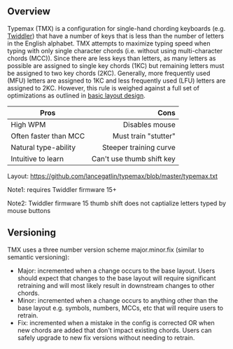 ## Overview

Typemax (TMX) is a configuration for single-hand chording keyboards (e.g. [Twiddler](http://twiddler.tekgear.com/)) that have
a number of keys that is less than the number of letters in the English alphabet. TMX attempts to maximize typing speed when
typing with only single character chords (i.e. without using multi-character chords (MCC)). Since there are less keys than
letters, as many letters as possible are assigned to single key chords (1KC) but remaining letters must be assigned to two key
chords (2KC). Generally, more frequently used (MFU) letters are assigned to 1KC and less frequently used (LFU) letters are
assigned to 2KC. However, this rule is weighed against a full set of optimizations as outlined in [basic layout design](https://github.com/lancegatlin/typemax/blob/master/basic_layout_design.md).

| Pros                   | Cons                      |
| ---------------------- | -------------------------:|
| High WPM               | Disables mouse            |
| Often faster than MCC  | Must train "stutter"      |
| Natural type-ability   | Steeper training curve    |
| Intuitive to learn     | Can't use thumb shift key |

Layout: https://github.com/lancegatlin/typemax/blob/master/typemax.txt

Note1: requires Twiddler firmware 15+

Note2: Twiddler firmware 15 thumb shift does not captialize letters typed by mouse buttons 

## Versioning

TMX uses a three number version scheme major.minor.fix (similar to semantic versioning):
* Major: incremented when a change occurs to the base layout. Users should expect that changes to the base layout will require significant retraining and will most likely result in downstream changes to other chords.
* Minor: incremented when a change occurs to anything other than the base layout e.g. symbols, numbers, MCCs, etc that will require users to retrain.
* Fix: incremented when a mistake in the config is corrected OR when new chords are added that don't impact existing chords. Users can safely upgrade to new fix versions without needing to retrain.
